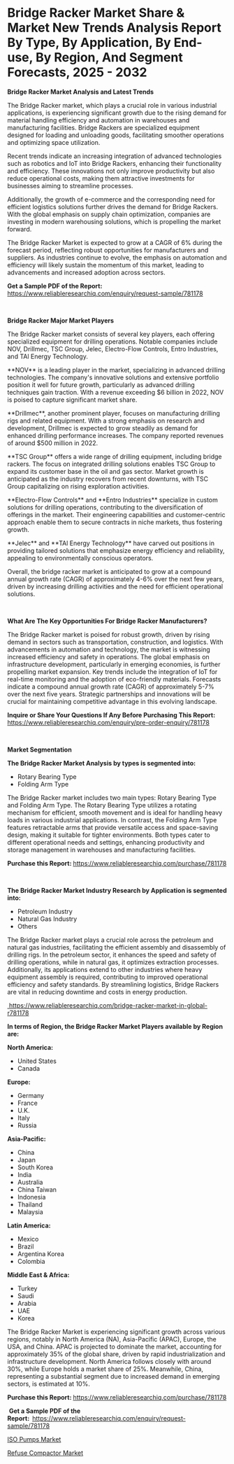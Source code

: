 <p><h1>Bridge Racker Market Share & Market New Trends Analysis Report By Type, By Application, By End-use, By Region, And Segment Forecasts, 2025 - 2032</h1></p><p><strong>Bridge Racker Market Analysis and Latest Trends</strong></p>
<p><p>The Bridge Racker market, which plays a crucial role in various industrial applications, is experiencing significant growth due to the rising demand for material handling efficiency and automation in warehouses and manufacturing facilities. Bridge Rackers are specialized equipment designed for loading and unloading goods, facilitating smoother operations and optimizing space utilization.</p><p>Recent trends indicate an increasing integration of advanced technologies such as robotics and IoT into Bridge Rackers, enhancing their functionality and efficiency. These innovations not only improve productivity but also reduce operational costs, making them attractive investments for businesses aiming to streamline processes.</p><p>Additionally, the growth of e-commerce and the corresponding need for efficient logistics solutions further drives the demand for Bridge Rackers. With the global emphasis on supply chain optimization, companies are investing in modern warehousing solutions, which is propelling the market forward.</p><p>The Bridge Racker Market is expected to grow at a CAGR of 6% during the forecast period, reflecting robust opportunities for manufacturers and suppliers. As industries continue to evolve, the emphasis on automation and efficiency will likely sustain the momentum of this market, leading to advancements and increased adoption across sectors.</p></p>
<p><strong>Get a Sample PDF of the Report:&nbsp;</strong> <a href="https://www.reliableresearchiq.com/enquiry/request-sample/781178?utm_campaign=99&utm_medium=2&utm_source=Github&utm_content=ia&utm_term=19022025&utm_id=bridge-racker">https://www.reliableresearchiq.com/enquiry/request-sample/781178</a></p>
<p>&nbsp;</p>
<p><strong>Bridge Racker Major Market Players</strong></p>
<p><p>The Bridge Racker market consists of several key players, each offering specialized equipment for drilling operations. Notable companies include NOV, Drillmec, TSC Group, Jelec, Electro-Flow Controls, Entro Industries, and TAl Energy Technology.</p><p>**NOV** is a leading player in the market, specializing in advanced drilling technologies. The company's innovative solutions and extensive portfolio position it well for future growth, particularly as advanced drilling techniques gain traction. With a revenue exceeding $6 billion in 2022, NOV is poised to capture significant market share.</p><p>**Drillmec**, another prominent player, focuses on manufacturing drilling rigs and related equipment. With a strong emphasis on research and development, Drillmec is expected to grow steadily as demand for enhanced drilling performance increases. The company reported revenues of around $500 million in 2022.</p><p>**TSC Group** offers a wide range of drilling equipment, including bridge rackers. The focus on integrated drilling solutions enables TSC Group to expand its customer base in the oil and gas sector. Market growth is anticipated as the industry recovers from recent downturns, with TSC Group capitalizing on rising exploration activities.</p><p>**Electro-Flow Controls** and **Entro Industries** specialize in custom solutions for drilling operations, contributing to the diversification of offerings in the market. Their engineering capabilities and customer-centric approach enable them to secure contracts in niche markets, thus fostering growth.</p><p>**Jelec** and **TAl Energy Technology** have carved out positions in providing tailored solutions that emphasize energy efficiency and reliability, appealing to environmentally conscious operators.</p><p>Overall, the bridge racker market is anticipated to grow at a compound annual growth rate (CAGR) of approximately 4-6% over the next few years, driven by increasing drilling activities and the need for efficient operational solutions.</p></p>
<p>&nbsp;</p>
<p><strong>What Are The Key Opportunities For Bridge Racker Manufacturers?</strong></p>
<p><p>The Bridge Racker market is poised for robust growth, driven by rising demand in sectors such as transportation, construction, and logistics. With advancements in automation and technology, the market is witnessing increased efficiency and safety in operations. The global emphasis on infrastructure development, particularly in emerging economies, is further propelling market expansion. Key trends include the integration of IoT for real-time monitoring and the adoption of eco-friendly materials. Forecasts indicate a compound annual growth rate (CAGR) of approximately 5-7% over the next five years. Strategic partnerships and innovations will be crucial for maintaining competitive advantage in this evolving landscape.</p></p>
<p><strong>Inquire or Share Your Questions If Any Before Purchasing This Report:</strong> <a href="https://www.reliableresearchiq.com/enquiry/pre-order-enquiry/781178?utm_campaign=99&utm_medium=2&utm_source=Github&utm_content=ia&utm_term=19022025&utm_id=bridge-racker">https://www.reliableresearchiq.com/enquiry/pre-order-enquiry/781178</a></p>
<p>&nbsp;</p>
<p><strong>Market Segmentation</strong></p>
<p><strong>The Bridge Racker Market Analysis by types is segmented into:</strong></p>
<p><ul><li>Rotary Bearing Type</li><li>Folding Arm Type</li></ul></p>
<p><p>The Bridge Racker market includes two main types: Rotary Bearing Type and Folding Arm Type. The Rotary Bearing Type utilizes a rotating mechanism for efficient, smooth movement and is ideal for handling heavy loads in various industrial applications. In contrast, the Folding Arm Type features retractable arms that provide versatile access and space-saving design, making it suitable for tighter environments. Both types cater to different operational needs and settings, enhancing productivity and storage management in warehouses and manufacturing facilities.</p></p>
<p><strong>Purchase this Report:&nbsp;</strong><a href="https://www.reliableresearchiq.com/purchase/781178?utm_campaign=99&utm_medium=2&utm_source=Github&utm_content=ia&utm_term=19022025&utm_id=bridge-racker">https://www.reliableresearchiq.com/purchase/781178</a></p>
<p>&nbsp;</p>
<p><strong>The Bridge Racker Market Industry Research by Application is segmented into:</strong></p>
<p><ul><li>Petroleum Industry</li><li>Natural Gas Industry</li><li>Others</li></ul></p>
<p><p>The Bridge Racker market plays a crucial role across the petroleum and natural gas industries, facilitating the efficient assembly and disassembly of drilling rigs. In the petroleum sector, it enhances the speed and safety of drilling operations, while in natural gas, it optimizes extraction processes. Additionally, its applications extend to other industries where heavy equipment assembly is required, contributing to improved operational efficiency and safety standards. By streamlining logistics, Bridge Rackers are vital in reducing downtime and costs in energy production.</p></p>
<p><a href="https://www.reliableresearchiq.com/bridge-racker-market-in-global-r781178?utm_campaign=99&utm_medium=2&utm_source=Github&utm_content=ia&utm_term=19022025&utm_id=bridge-racker">&nbsp;https://www.reliableresearchiq.com/bridge-racker-market-in-global-r781178</a></p>
<p><strong>In terms of Region, the Bridge Racker Market Players available by Region are:</strong></p>
<p>
    <p> <strong> North America: </strong>
        <ul>
            <li>United States</li>
            <li>Canada</li>
        </ul>
        </p> 
    <p> <strong> Europe: </strong>
        <ul>
            <li>Germany</li>
            <li>France</li>
            <li>U.K.</li>
            <li>Italy</li>
            <li>Russia</li>
        </ul>
        </p> 
    <p> <strong> Asia-Pacific: </strong>
        <ul>
            <li>China</li>
            <li>Japan</li>
            <li>South Korea</li>
            <li>India</li>
            <li>Australia</li>
            <li>China Taiwan</li>
            <li>Indonesia</li>
            <li>Thailand</li>
            <li>Malaysia</li>
        </ul>
        </p> 
    <p> <strong> Latin America: </strong>
        <ul>
            <li>Mexico</li>
            <li>Brazil</li>
            <li>Argentina Korea</li>
            <li>Colombia</li>
        </ul>
        </p> 
    <p> <strong> Middle East & Africa: </strong>
        <ul>
            <li>Turkey</li>
            <li>Saudi</li>
            <li>Arabia</li>
            <li>UAE</li>
            <li>Korea</li>
        </ul>
    </p>
    </p>
<p><p>The Bridge Racker Market is experiencing significant growth across various regions, notably in North America (NA), Asia-Pacific (APAC), Europe, the USA, and China. APAC is projected to dominate the market, accounting for approximately 35% of the global share, driven by rapid industrialization and infrastructure development. North America follows closely with around 30%, while Europe holds a market share of 25%. Meanwhile, China, representing a substantial segment due to increased demand in emerging sectors, is estimated at 10%.</p></p>
<p><strong>Purchase this Report: </strong><a href="https://www.reliableresearchiq.com/purchase/781178?utm_campaign=99&utm_medium=2&utm_source=Github&utm_content=ia&utm_term=19022025&utm_id=bridge-racker">https://www.reliableresearchiq.com/purchase/781178</a></p>
<p>&nbsp;<strong>Get a Sample PDF of the Report:&nbsp;&nbsp;</strong><a href="https://www.reliableresearchiq.com/enquiry/request-sample/781178?utm_campaign=99&utm_medium=2&utm_source=Github&utm_content=ia&utm_term=19022025&utm_id=bridge-racker">https://www.reliableresearchiq.com/enquiry/request-sample/781178</a></p>
<p><strong></strong></p>
<p><p><a href="https://github.com/kryshaprilbb/Market-Research-Report-List-1/blob/main/iso-pumps-market.md?utm_campaign=99&utm_medium=2&utm_source=Github&utm_content=ia&utm_term=19022025&utm_id=bridge-racker">ISO Pumps Market</a></p><p><a href="https://github.com/kolffmaris58/Market-Research-Report-List-1/blob/main/refuse-compactor-market.md?utm_campaign=99&utm_medium=2&utm_source=Github&utm_content=ia&utm_term=19022025&utm_id=bridge-racker">Refuse Compactor Market</a></p></p>